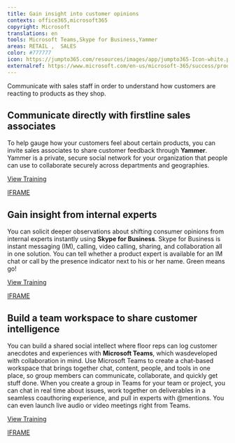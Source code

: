 ```yaml
---
title: Gain insight into customer opinions
contexts: office365,microsoft365
copyright: Microsoft
translations: en
tools: Microsoft Teams,Skype for Business,Yammer
areas: RETAIL ,  SALES
color: #777777
icon: https://jumpto365.com/resources/images/app/jumpto365-Icon-white.png
externalref: https://www.microsoft.com/en-us/microsoft-365/success/productivitylibrary/gain-insight-into-customer-opinions
---
```

Communicate with sales staff in order to understand how customers are reacting to products as they shop.


## Communicate directly with firstline sales associates

To help gauge how your customers feel about certain products, you can invite sales associates to share customer feedback through **Yammer**. Yammer is a private, secure social network for your organization that people can use to collaborate securely across departments and geographies.

[View Training](https://support.office.com/en-US/article/Create-and-manage-external-groups-in-Yammer-9ccd15ce-0efc-4dc1-81bc-4a424ab6f92a)

[IFRAME](https://www.microsoft.com/en-us/videoplayer/embed/RE1UEZw)

## Gain insight from internal experts

You can solicit deeper observations about shifting consumer opinions from internal experts instantly using **Skype for Business**. Skype for Business is instant messaging (IM), calling, video calling, sharing, and collaboration all in one solution. You can tell whether a product expert is available for an IM chat or call by the presence indicator next to his or her name. Green means go!

[View Training](https://support.office.com/article/What-s-Skype-for-Business-3a21eca4-434d-41f1-ab06-3d4a268573b7)

[IFRAME](https://www.microsoft.com/en-us/videoplayer/embed/RE1UCrQ)

## Build a team workspace to share customer intelligence

You can build a shared social intellect where floor reps can log customer anecdotes and experiences with **Microsoft Teams**, which wasdeveloped with collaboration in mind. Use Microsoft Teams to create a chat-based workspace that brings together chat, content, people, and tools in one place, so group members can communicate, collaborate, and quickly get stuff done. When you create a group in Teams for your team or project, you can chat in real time about issues, work together on deliverables in a seamless coauthoring experience, and pull in experts with @mentions. You can even launch live audio or video meetings right from Teams.

[View Training](https://support.office.com/article/Teams-and-Channels-df38ae23-8f85-46d3-b071-cb11b9de5499)

[IFRAME](https://www.microsoft.com/en-us/videoplayer/embed/RE1UzLu)

